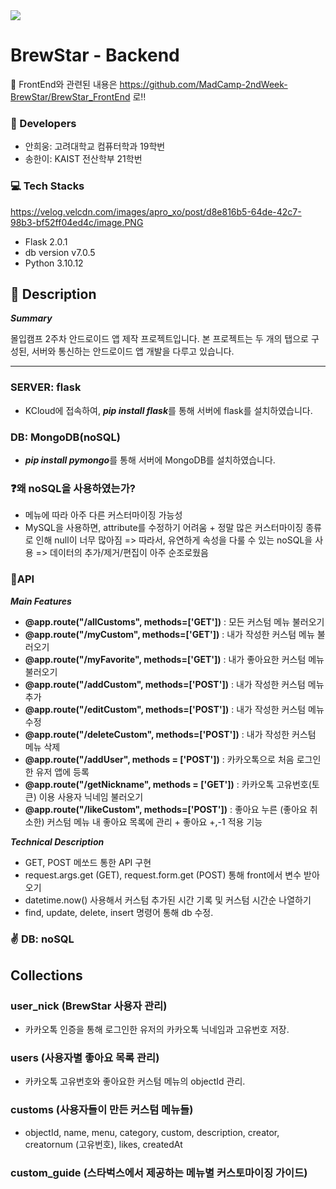 <img src="https://capsule-render.vercel.app/api?type=soft&color=006F3F&height=80&section=header&text=☕BrewStar☕&fontSize=50&fontColor=D1E7E0"/>

# BrewStar - Backend

📌 FrontEnd와 관련된 내용은 https://github.com/MadCamp-2ndWeek-BrewStar/BrewStar_FrontEnd 로‼️

### 👥 Developers
- 안희웅: 고려대학교 컴퓨터학과 19학번
- 송한이: KAIST 전산학부 21학번

### 💻 Tech Stacks
https://velog.velcdn.com/images/apro_xo/post/d8e816b5-64de-42c7-98b3-bf52ff04ed4c/image.PNG

- Flask 2.0.1
- db version v7.0.5
- Python 3.10.12

## 📢 Description

***Summary***

몰입캠프 2주차 안드로이드 앱 제작 프로젝트입니다.
본 프로젝트는 두 개의 탭으로 구성된, 서버와 통신하는 안드로이드 앱 개발을 다루고 있습니다.

---

### SERVER: flask
- KCloud에 접속하여, ***pip install flask***를 통해 서버에 flask를 설치하였습니다.

### DB: MongoDB(noSQL)
- ***pip install pymongo***를 통해 서버에 MongoDB를 설치하였습니다.

### ❓왜 noSQL을 사용하였는가?
- 메뉴에 따라 아주 다른 커스터마이징 가능성
- MySQL을 사용하면, attribute를 수정하기 어려움 + 정말 많은 커스터마이징 종류로 인해 null이 너무 많아짐
=> 따라서, 유연하게 속성을 다룰 수 있는 noSQL을 사용
=> 데이터의 추가/제거/편집이 아주 순조로웠음

### 📱API

***Main Features***

- **@app.route("/allCustoms", methods=['GET'])** : 모든 커스텀 메뉴 불러오기 
- **@app.route("/myCustom", methods=['GET'])** : 내가 작성한 커스텀 메뉴 불러오기 
- **@app.route("/myFavorite", methods=['GET'])** : 내가 좋아요한 커스텀 메뉴 불러오기
- **@app.route("/addCustom", methods=['POST'])** : 내가 작성한 커스텀 메뉴 추가
- **@app.route("/editCustom", methods=['POST'])** : 내가 작성한 커스텀 메뉴 수정
- **@app.route("/deleteCustom", methods=['POST'])** : 내가 작성한 커스텀 메뉴 삭제
- **@app.route("/addUser", methods = ['POST'])** : 카카오톡으로 처음 로그인한 유저 앱에 등록
- **@app.route("/getNickname", methods = ['GET'])** : 카카오톡 고유번호(토큰) 이용 사용자 닉네임 불러오기
- **@app.route("/likeCustom", methods=['POST'])** : 좋아요 누른 (좋아요 취소한) 커스텀 메뉴 내 좋아요 목록에 관리 + 좋아요 +,-1 적용 기능 


***Technical Description***

- GET, POST 메쏘드 통한 API 구현
- request.args.get (GET), request.form.get (POST) 통해 front에서 변수 받아오기
- datetime.now() 사용해서 커스텀 추가된 시간 기록 및 커스텀 시간순 나열하기
- find, update, delete, insert 명령어 통해 db 수정. 


### ✌️ DB: noSQL

## Collections

### user_nick (BrewStar 사용자 관리) 

- 카카오톡 인증을 통해 로그인한 유저의 카카오톡 닉네임과 고유번호 저장. 

### users (사용자별 좋아요 목록 관리)

- 카카오톡 고유번호와 좋아요한 커스텀 메뉴의 objectId 관리.

### customs (사용자들이 만든 커스텀 메뉴들)

- objectId, name, menu, category, custom, description, creator, creatornum (고유번호), likes, createdAt

### custom_guide (스타벅스에서 제공하는 메뉴별 커스토마이징 가이드) 

